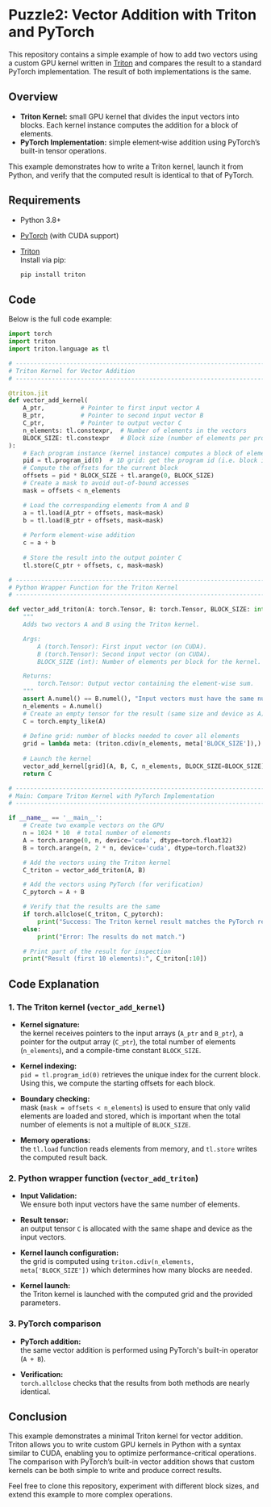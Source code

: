 # Puzzle2: Vector Addition with Triton and PyTorch

This repository contains a simple example of how to add two vectors using a custom GPU kernel written in [Triton](https://github.com/openai/triton) and compares the result to a standard PyTorch implementation. The result of both implementations is the same.

## Overview

- **Triton Kernel:** small GPU kernel that divides the input vectors into blocks. Each kernel instance computes the addition for a block of elements.
- **PyTorch Implementation:** simple element‑wise addition using PyTorch’s built-in tensor operations.

This example demonstrates how to write a Triton kernel, launch it from Python, and verify that the computed result is identical to that of PyTorch.

## Requirements

- Python 3.8+
- [PyTorch](https://pytorch.org/) (with CUDA support)
- [Triton](https://github.com/openai/triton)  
  Install via pip:

  ```bash
  pip install triton
  ```

## Code

Below is the full code example:

```python
import torch
import triton
import triton.language as tl

# ------------------------------------------------------------------------------
# Triton Kernel for Vector Addition
# ------------------------------------------------------------------------------

@triton.jit
def vector_add_kernel(
    A_ptr,          # Pointer to first input vector A
    B_ptr,          # Pointer to second input vector B
    C_ptr,          # Pointer to output vector C
    n_elements: tl.constexpr,  # Number of elements in the vectors
    BLOCK_SIZE: tl.constexpr   # Block size (number of elements per program instance)
):
    # Each program instance (kernel instance) computes a block of elements.
    pid = tl.program_id(0)  # 1D grid: get the program id (i.e. block index)
    # Compute the offsets for the current block
    offsets = pid * BLOCK_SIZE + tl.arange(0, BLOCK_SIZE)
    # Create a mask to avoid out-of-bound accesses
    mask = offsets < n_elements

    # Load the corresponding elements from A and B
    a = tl.load(A_ptr + offsets, mask=mask)
    b = tl.load(B_ptr + offsets, mask=mask)
    
    # Perform element-wise addition
    c = a + b
    
    # Store the result into the output pointer C
    tl.store(C_ptr + offsets, c, mask=mask)

# ------------------------------------------------------------------------------
# Python Wrapper Function for the Triton Kernel
# ------------------------------------------------------------------------------

def vector_add_triton(A: torch.Tensor, B: torch.Tensor, BLOCK_SIZE: int = 1024) -> torch.Tensor:
    """
    Adds two vectors A and B using the Triton kernel.

    Args:
        A (torch.Tensor): First input vector (on CUDA).
        B (torch.Tensor): Second input vector (on CUDA).
        BLOCK_SIZE (int): Number of elements per block for the kernel.

    Returns:
        torch.Tensor: Output vector containing the element-wise sum.
    """
    assert A.numel() == B.numel(), "Input vectors must have the same number of elements."
    n_elements = A.numel()
    # Create an empty tensor for the result (same size and device as A)
    C = torch.empty_like(A)
    
    # Define grid: number of blocks needed to cover all elements
    grid = lambda meta: (triton.cdiv(n_elements, meta['BLOCK_SIZE']),)
    
    # Launch the kernel
    vector_add_kernel[grid](A, B, C, n_elements, BLOCK_SIZE=BLOCK_SIZE)
    return C

# ------------------------------------------------------------------------------
# Main: Compare Triton Kernel with PyTorch Implementation
# ------------------------------------------------------------------------------

if __name__ == '__main__':
    # Create two example vectors on the GPU
    n = 1024 * 10  # total number of elements
    A = torch.arange(0, n, device='cuda', dtype=torch.float32)
    B = torch.arange(n, 2 * n, device='cuda', dtype=torch.float32)

    # Add the vectors using the Triton kernel
    C_triton = vector_add_triton(A, B)

    # Add the vectors using PyTorch (for verification)
    C_pytorch = A + B

    # Verify that the results are the same
    if torch.allclose(C_triton, C_pytorch):
        print("Success: The Triton kernel result matches the PyTorch result!")
    else:
        print("Error: The results do not match.")

    # Print part of the result for inspection
    print("Result (first 10 elements):", C_triton[:10])
```

## Code Explanation

### 1. The Triton kernel (`vector_add_kernel`)
- **Kernel signature:**  
  the kernel receives pointers to the input arrays (`A_ptr` and `B_ptr`), a pointer for the output array (`C_ptr`), the total number of elements (`n_elements`), and a compile-time constant `BLOCK_SIZE`.
  
- **Kernel indexing:**  
  `pid = tl.program_id(0)` retrieves the unique index for the current block. Using this, we compute the starting offsets for each block.
  
- **Boundary checking:**  
  mask (`mask = offsets < n_elements`) is used to ensure that only valid elements are loaded and stored, which is important when the total number of elements is not a multiple of `BLOCK_SIZE`.
  
- **Memory operations:**  
  the `tl.load` function reads elements from memory, and `tl.store` writes the computed result back.

### 2. Python wrapper function (`vector_add_triton`)
- **Input Validation:**  
  We ensure both input vectors have the same number of elements.
  
- **Result tensor:**  
  an output tensor `C` is allocated with the same shape and device as the input vectors.
  
- **Kernel launch configuration:**  
  the grid is computed using `triton.cdiv(n_elements, meta['BLOCK_SIZE'])` which determines how many blocks are needed.
  
- **Kernel launch:**  
  the Triton kernel is launched with the computed grid and the provided parameters.

### 3. PyTorch comparison
- **PyTorch addition:**  
  the same vector addition is performed using PyTorch's built-in operator (`A + B`).
  
- **Verification:**  
  `torch.allclose` checks that the results from both methods are nearly identical.

## Conclusion

This example demonstrates a minimal Triton kernel for vector addition. Triton allows you to write custom GPU kernels in Python with a syntax similar to CUDA, enabling you to optimize performance-critical operations. The comparison with PyTorch’s built-in vector addition shows that custom kernels can be both simple to write and produce correct results.

Feel free to clone this repository, experiment with different block sizes, and extend this example to more complex operations.

